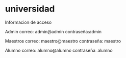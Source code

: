 # universidad

Informacion de acceso

Admin
correo: admin@admin
contraseña:admin

Maestros
correo: maestro@maestro
contraseña: maestro

Alumno
correo: alumno@alumno
contraseña: alumno
